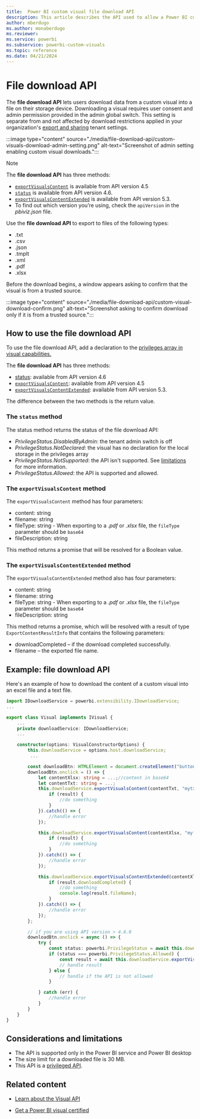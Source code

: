 ```yaml
---
title:  Power BI custom visual file download API
description: This article describes the API used to allow a Power BI custom visual to export data to a text, PDF, excel, or other file.
author: mberdugo
ms.author: monaberdugo
ms.reviewer: 
ms.service: powerbi
ms.subservice: powerbi-custom-visuals
ms.topic: reference
ms.date: 04/21/2024
---
```


# File download API

The **file download API** lets users download data from a custom visual into a file on their storage device. Downloading a visual requires user consent and admin permission provided in the admin global switch. This setting is separate from and not affected by download restrictions applied in your organization's [export and sharing](/power-bi/admin/service-admin-portal-export-sharing) tenant settings.

:::image type="content" source="./media/file-download-api/custom-visuals-download-admin-setting.png" alt-text="Screenshot of admin setting enabling custom visual downloads.":::

>[!NOTE]
>The **file download API** has three methods:
>
> * [`exportVisualsContent`](#the-exportvisualscontent-method) is available from API version 4.5
> * [`status`](#the-status-method) is available from API version 4.6.
> * [`exportVisualsContentExtended`](#the-exportvisualscontentextended-method) is available from API version 5.3.
> * To find out which version you’re using, check the `apiVersion` in the *pbiviz.json* file.

Use the **file download API** to export to files of the following types:

* .txt
* .csv
* .json
* .tmplt
* .xml
* .pdf
* .xlsx

Before the download begins, a window appears asking to confirm that the visual is from a trusted source.

:::image type="content" source="./media/file-download-api/custom-visual-download-confirm.png" alt-text="Screenshot asking to confirm download only if it is from a trusted source.":::

## How to use the file download API

To use the file download API, add a declaration to the [privileges array in visual capabilities.](./capabilities.md#define-privileges)

The **file download API** has three methods:

* [status](#the-status-method): available from API version 4.6
* [`exportVisualsContent`](#the-exportvisualscontent-method): available from API version 4.5
* [`exportVisualsContentExtended`](#the-exportvisualscontentextended-method): available from API version 5.3.

The difference between the two methods is the return value.

### The `status` method

The status method returns the status of the file download API:

* *PrivilegeStatus.DisabledByAdmin*: the tenant admin switch is off
* *PrivilegeStatus.NotDeclared*: the visual has no declaration for the local storage in the privileges array
* *PrivilegeStatus.NotSupported*: the API isn't supported. See [limitations](#considerations-and-limitations) for more information.
* *PrivilegeStatus.Allowed*: the API is supported and allowed.

### The `exportVisualsContent` method

The `exportVisualsContent` method has four parameters:

* content: string
* filename: string
* fileType: string - When exporting to a *.pdf* or *.xlsx* file, the `fileType` parameter should be `base64`
* fileDescription: string

This method returns a promise that will be resolved for a Boolean value.

### The `exportVisualsContentExtended` method

The `exportVisualsContentExtended` method also has four parameters:

* content: string
* filename: string
* fileType: string - When exporting to a *.pdf* or *.xlsx* file, the `fileType` parameter should be `base64`
* fileDescription: string

This method returns a promise, which will be resolved with a result of type `ExportContentResultInfo` that contains the following parameters:

* downloadCompleted – if the download completed successfully.
* filename – the exported file name.

## Example: file download API

Here's an example of how to download the content of a custom visual into an excel file and a text file.

```typescript
import IDownloadService = powerbi.extensibility.IDownloadService;
...

export class Visual implements IVisual {
    ...
    private downloadService: IDownloadService;
    ...

    constructor(options: VisualConstructorOptions) {
        this.downloadService = options.host.downloadService;
         ...

        const downloadBtn: HTMLElement = document.createElement("button");
        downloadBtn.onclick = () => {
            let contentXlsx: string = ...;//content in base64
            let contentTxt: string = ...;
            this.downloadService.exportVisualsContent(contentTxt, "mytxt.txt", "txt", "txt file").then((result) => {
                if (result) {
                    //do something
                }
            }).catch(() => {
                //handle error
            });

            this.downloadService.exportVisualsContent(contentXlsx, "myfile.xlsx", "base64", "xlsx file").then((result) => {
                if (result) {
                    //do something
                }
            }).catch(() => {
                //handle error
            });

            this.downloadService.exportVisualsContentExtended(contentXlsx, "myfile.xlsx", "base64", "xlsx file").then((result) => {
                if (result.downloadCompleted) {
                    //do something
                    console.log(result.fileName);
                }
            }).catch(() => {
                //handle error
            });
        };

        // if you are using API version > 4.6.0
        downloadBtn.onclick = async () => {
            try {
                const status: powerbi.PrivilegeStatus = await this.downloadService.exportStatus();
                if (status === powerbi.PrivilegeStatus.Allowed) {
                    const result = await this.downloadService.exportVisualsContent('aaaaa','a.txt', 'text/plain', 'aa');
                    // handle result
                } else {
                    // handle if the API is not allowed
                }

            } catch (err) {
                //handle error
            }
        }
    }
}
```

## Considerations and limitations

* The API is supported only in the Power BI service and Power BI desktop
* The size limit for a downloaded file is 30 MB.
* This API is a [privileged API](./capabilities.md#privileges-define-the-special-permissions-that-your-visual-requires).

## Related content

* [Learn about the Visual API](visual-api.md)

* [Get a Power BI visual certified](power-bi-custom-visuals-certified.md)
